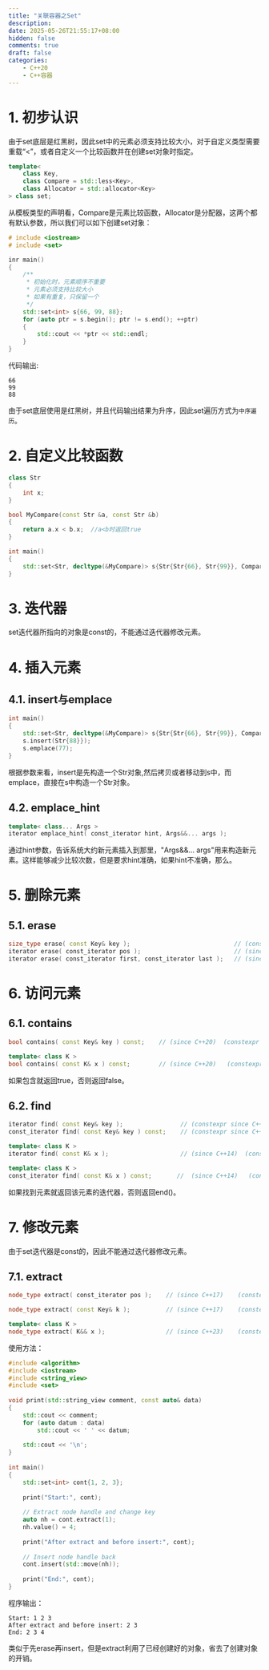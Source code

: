 ```yaml
---
title: "关联容器之Set"
description: 
date: 2025-05-26T21:55:17+08:00
hidden: false
comments: true
draft: false
categories:
    - C++20
    - C++容器
---
```


# 1. 初步认识
由于set底层是红黑树，因此set中的元素必须支持比较大小，对于自定义类型需要重载“<”，或者自定义一个比较函数并在创建set对象时指定。

```cpp
template<
    class Key,
    class Compare = std::less<Key>,
    class Allocator = std::allocator<Key>
> class set;
```
从模板类型的声明看，Compare是元素比较函数，Allocator是分配器，这两个都有默认参数，所以我们可以如下创建set对象：   
```cpp
# include <iostream>
# include <set>

inr main()
{
    /**
     * 初始化时，元素顺序不重要
     * 元素必须支持比较大小
     * 如果有重复，只保留一个
     */
    std::set<int> s{66, 99, 88};
    for (auto ptr = s.begin(); ptr != s.end(); ++ptr)
    {
        std::cout << *ptr << std::endl;
    }
}
```
代码输出:  
```
66
99
88
```
由于set底层使用是红黑树，并且代码输出结果为升序，因此set遍历方式为`中序遍历`。   

# 2. 自定义比较函数
```cpp
class Str
{
    int x;
}

bool MyCompare(const Str &a, const Str &b)
{
    return a.x < b.x;  //a<b时返回true
}

int main()
{
    std::set<Str, decltype(&MyCompare)> s{Str{Str{66}, Str{99}}, Compare};
}
```

# 3. 迭代器
set迭代器所指向的对象是const的，不能通过迭代器修改元素。

# 4. 插入元素
## 4.1. insert与emplace
```cpp
int main()
{
    std::set<Str, decltype(&MyCompare)> s{Str{Str{66}, Str{99}}, Compare};
    s.insert(Str{88}});
    s.emplace(77);
}
```
根据参数来看，insert是先构造一个Str对象,然后拷贝或者移动到s中，而emplace，直接在s中构造一个Str对象。

## 4.2. emplace_hint
```cpp
template< class... Args >
iterator emplace_hint( const_iterator hint, Args&&... args );
```
通过hint参数，告诉系统大约新元素插入到那里，"Args&&... args"用来构造新元素。这样能够减少比较次数，但是要求hint准确，如果hint不准确，那么。

# 5. 删除元素
## 5.1. erase
```cpp
size_type erase( const Key& key );                             // (constexpr since C++26)
iterator erase( const_iterator pos );                          // (since C++11)  (constexpr since C++26)
iterator erase( const_iterator first, const_iterator last );   // (since C++11)  (constexpr since C++26)
```
# 6. 访问元素
## 6.1. contains
```cpp
bool contains( const Key& key ) const;    // (since C++20)  (constexpr since C++26)

template< class K >
bool contains( const K& x ) const;        // (since C++20)   (constexpr since C++26)
```
如果包含就返回true，否则返回false。

## 6.2. find
```cpp
iterator find( const Key& key );                // (constexpr since C++26)
const_iterator find( const Key& key ) const;    // (constexpr since C++26)

template< class K >
iterator find( const K& x );                    // (since C++14)  (constexpr since C++26)

template< class K >
const_iterator find( const K& x ) const;       //  (since C++14)   (constexpr since C++26)
```
如果找到元素就返回该元素的迭代器，否则返回end()。


# 7. 修改元素
由于set迭代器是const的，因此不能通过迭代器修改元素。
## 7.1. extract
```cpp
node_type extract( const_iterator pos );    // (since C++17)    (constexpr since C++26)

node_type extract( const Key& k );          // (since C++17)    (constexpr since C++26)

template< class K >
node_type extract( K&& x );                 // (since C++23)    (constexpr since C++26)
```
使用方法：  
```cpp
#include <algorithm>
#include <iostream>
#include <string_view>
#include <set>
 
void print(std::string_view comment, const auto& data)
{
    std::cout << comment;
    for (auto datum : data)
        std::cout << ' ' << datum;
 
    std::cout << '\n';
}
 
int main()
{
    std::set<int> cont{1, 2, 3};
 
    print("Start:", cont);
 
    // Extract node handle and change key
    auto nh = cont.extract(1);
    nh.value() = 4;
 
    print("After extract and before insert:", cont);
 
    // Insert node handle back
    cont.insert(std::move(nh));
 
    print("End:", cont);
}
```
程序输出：   
```
Start: 1 2 3
After extract and before insert: 2 3
End: 2 3 4
```
类似于先erase再insert，但是extract利用了已经创建好的对象，省去了创建对象的开销。


